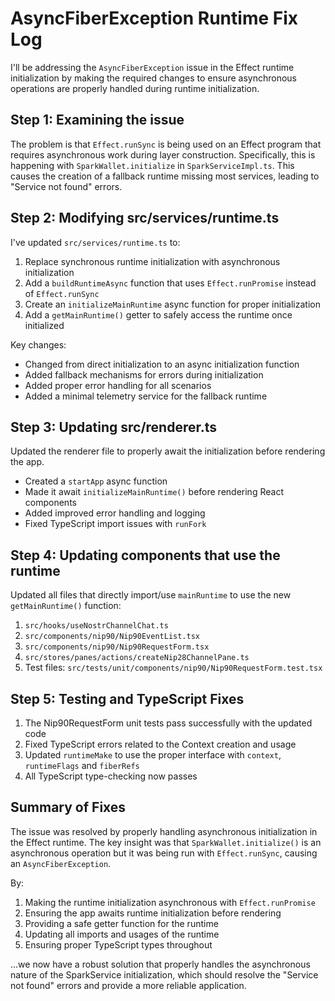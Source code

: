 # AsyncFiberException Runtime Fix Log

I'll be addressing the `AsyncFiberException` issue in the Effect runtime initialization by making the required changes to ensure asynchronous operations are properly handled during runtime initialization.

## Step 1: Examining the issue

The problem is that `Effect.runSync` is being used on an Effect program that requires asynchronous work during layer construction. Specifically, this is happening with `SparkWallet.initialize` in `SparkServiceImpl.ts`. This causes the creation of a fallback runtime missing most services, leading to "Service not found" errors.

## Step 2: Modifying src/services/runtime.ts

I've updated `src/services/runtime.ts` to:

1. Replace synchronous runtime initialization with asynchronous initialization
2. Add a `buildRuntimeAsync` function that uses `Effect.runPromise` instead of `Effect.runSync`
3. Create an `initializeMainRuntime` async function for proper initialization
4. Add a `getMainRuntime()` getter to safely access the runtime once initialized

Key changes:

- Changed from direct initialization to an async initialization function
- Added fallback mechanisms for errors during initialization
- Added proper error handling for all scenarios
- Added a minimal telemetry service for the fallback runtime

## Step 3: Updating src/renderer.ts

Updated the renderer file to properly await the initialization before rendering the app.

- Created a `startApp` async function
- Made it await `initializeMainRuntime()` before rendering React components
- Added improved error handling and logging
- Fixed TypeScript import issues with `runFork`

## Step 4: Updating components that use the runtime

Updated all files that directly import/use `mainRuntime` to use the new `getMainRuntime()` function:

1. `src/hooks/useNostrChannelChat.ts`
2. `src/components/nip90/Nip90EventList.tsx`
3. `src/components/nip90/Nip90RequestForm.tsx`
4. `src/stores/panes/actions/createNip28ChannelPane.ts`
5. Test files: `src/tests/unit/components/nip90/Nip90RequestForm.test.tsx`

## Step 5: Testing and TypeScript Fixes

1. The Nip90RequestForm unit tests pass successfully with the updated code
2. Fixed TypeScript errors related to the Context creation and usage
3. Updated `runtimeMake` to use the proper interface with `context`, `runtimeFlags` and `fiberRefs`
4. All TypeScript type-checking now passes

## Summary of Fixes

The issue was resolved by properly handling asynchronous initialization in the Effect runtime. The key insight was that `SparkWallet.initialize()` is an asynchronous operation but it was being run with `Effect.runSync`, causing an `AsyncFiberException`.

By:

1. Making the runtime initialization asynchronous with `Effect.runPromise`
2. Ensuring the app awaits runtime initialization before rendering
3. Providing a safe getter function for the runtime
4. Updating all imports and usages of the runtime
5. Ensuring proper TypeScript types throughout

...we now have a robust solution that properly handles the asynchronous nature of the SparkService initialization, which should resolve the "Service not found" errors and provide a more reliable application.
